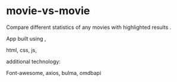 # movie-vs-movie

Compare different statistics of any movies with highlighted results . 

App built using , 

html,
css,
js,

additional technology:

Font-awesome,
axios,
bulma,
omdbapi
